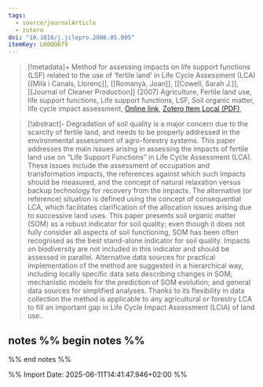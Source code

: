 ```yaml
---
tags:
  - source/journalArticle
  - zotero
doi: "10.1016/j.jclepro.2006.05.005"
itemKey: LH8QQ679
---
```

>[!metadata]+
> Method for assessing impacts on life support functions (LSF) related to the use of ‘fertile land’ in Life Cycle Assessment (LCA)
> [[Milà i Canals, Llorenç]], [[Romanyà, Joan]], [[Cowell, Sarah J.]], 
> [[Journal of Cleaner Production]] (2007)
> Agriculture, Fertile land use, life support functions, Life support functions, LSF, Soil organic matter, life cycle impact assessment, 
> [Online link](https://www.sciencedirect.com/science/article/pii/S0959652606001600), [Zotero Item](zotero://select/library/items/LH8QQ679),[Local (PDF)](file://C:/Users/aburg/Documents/references/zotero/storage/TLSX78MB/MilaICanals2007_Methodassessinga.pdf), 


>[!abstract]-
>Degradation of soil quality is a major concern due to the scarcity of fertile land, and needs to be properly addressed in the environmental assessment of agro-forestry systems. This paper addresses the main issues arising in assessing the impacts of fertile land use on “Life Support Functions” in Life Cycle Assessment (LCA). These issues include the assessment of occupation and transformation impacts, the references against which such impacts should be measured, and the concept of natural relaxation versus backup technology for recovery from the impacts. The alternative (or reference) situation is defined using the concept of consequential LCA, which facilitates clarification of the allocation issues arising due to successive land uses. This paper presents soil organic matter (SOM) as a robust indicator for soil quality; even though it does not fully consider all aspects of soil functioning, SOM has been often recognised as the best stand-alone indicator for soil quality. Impacts on biodiversity are not included in this indicator and should be assessed in parallel. Alternative data sources for practical implementation of the method are suggested in a hierarchical way, including locally specific data sets describing changes in SOM; mechanistic models for the prediction of SOM evolution; and general data sources for simplified analyses. Thanks to its flexibility in data collection the method is applicable to any agricultural or forestry LCA to fill an important gap in Life Cycle Impact Assessment (LCIA) of land use.

## notes %% begin notes %%

%% end notes %%

%% Import Date: 2025-06-11T14:41:47.946+02:00 %%
